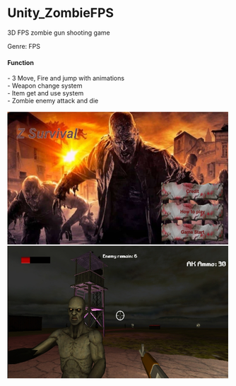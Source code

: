 # Unity_ZombieFPS
3D FPS zombie gun shooting game<br>

Genre: FPS<br>

<h4>Function</h4>
- 3 Move, Fire and jump with animations<br>
- Weapon change system<br>
- Item get and use system<br>
- Zombie enemy attack and die<br><br>

<img src="https://github.com/TeddyUm/Unity_ZombieFPS/blob/main/1677103101598.jpg" width="500" height="300">
<img src="https://github.com/TeddyUm/Unity_ZombieFPS/blob/main/1677103170015.jpg" width="500" height="300">
<!--<a href="https://docs.google.com/presentation/d/18j9Gx9YLHrqaeKkUlZnkfF3Z_pHmEcWo/edit#slide=id.p1">ZombieFPS Youtube Link</a>-->
